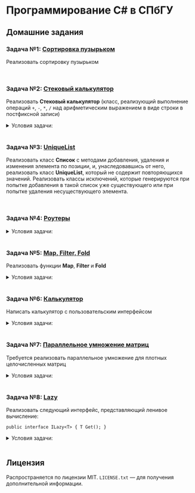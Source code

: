 # Программирование С# в СПбГУ

## Домашние задания

### Задача №1: [Сортировка пузырьком](../main/BubbleSort)

Реализовать сортировку пузырьком
  

<br>

### Задача №2: [Стековый калькулятор](../main/StackCalculator)

Реализовать **Стековый калькулятор** (класс, реализующий выполнение операций `+`, `-`, `*`, `/` над арифметическим выражением в виде строки в постфиксной записи)

<details>
<summary>Условия задачи:</summary>
     
Строка уже дана в обратной польской записи (например, `1 2 3 + *`). Стек реализовать двумя способами (например, массивом или списком) в двух разных классах на основе одного интерфейса.  
Стековый калькулятор должен знать только про интерфейс стека (то есть вообще в коде класса «Стековый калькулятор» не должно быть ни одного упоминания конкретных реализаций стека, даже если очень хочется).  
Числа и арифметические знаки разделены пробелами, числа только целые (но могут быть знаковыми, и уж точно не только из одной цифры, используйте int.Parse или int.TryParse). В результате должно получаться число — результат вычислений. Результат может быть дробным. При попытке деления на 0 должна выдаваться ошибка и программа должна корректно заканчивать работу.
</details>
  


<br>

### Задача №3: [UniqueList](../main/UniqueList)

Реализовать класс **Список** с методами добавления, удаления и изменения элемента по позиции, и, унаследовавшись от него, реализовать класс **UniqueList**, который не содержит повторяющихся значений. Реализовать классы исключений, которые генерируются при попытке добавления в такой список уже существующего или при попытке удаления несуществующего элемента.
  


<br>

### Задача №4: [Роутеры](../main/Routers)

<details>
<summary>Условия задачи:</summary>
    
Есть участок сети, состоящий из роутеров, связанных Ethernet-соединениями. Поскольку разные куски этой сети администрируют разные организации, у сети отсутствует единая архитектура, что часто приводит к избыточным соединениям между роутерами, либо наоборот, изоляции участков сети. Современные сетевые протоколы устроены так, что избыточные соединения почти столь же опасны, как и их отсутствие — если роутер не знает маршрута до целевого узла, он рассылает пакеты по всем портам, кроме того, откуда пакет пришёл, в надежде, что кто-то из роутеров-адресатов сможет его доставить. Поэтому не исключена ситуация, когда пакеты начинают ходить по кругу до тех пор, пока не исчерпается их время жизни (Time To Live, TTL), что приводит к лавине дублирующихся пакетов, нагружает сеть и снижает общую производительность.

Ваша задача — написать консольное приложение, которое по данной топологии сети генерирует конфигурацию для каждого роутера и проверяет, что все роутеры достижимы. Топология задана в файле в виде списка роутеров и того, к каким другим роутерам они подключены каналами какой пропускной способности, например,
```
1: 2 (10), 3 (5)
2: 3 (1)
```
задаёт сеть из трёх роутеров, где первый связан со вторым и третьим, второй с первым и третьим, третий с первым и вторым. Причём канал между первым и вторым имеет в десять раз большую пропускную способность, чем между вторым и третьим. Вы должны вывести в файл аналогичную таблицу, где оставлены только те соединения, которые необходимы для обеспечения связности сети, без циклов, например,
```
1: 2 (10), 3 (5)
```
Причём конфигурация должна быть в каком-то смысле оптимальной: сумма пропускных способностей всех каналов в сети должна быть максимальной.

Если построить такую таблицу невозможно (то есть сеть изначально была не связной), программа должна вывести в поток ошибок (обратите внимание, не в файл и не совсем на консоль) сообщение, что сеть не связна, и завершить работу с ненулевым кодом возврата. Пути до входного и выходного файлов должны приниматься в качестве параметров.
</details>
      


<br>

### Задача №5: [Map, Filter, Fold](../main/FunctionalMethods)

Реализовать функции **Map**, **Filter** и **Fold**

<details>
  <summary>Условия задачи:</summary>
    
Map принимает список и функцию, преобразующую элемент списка. Возвращаться должен список, полученный применением переданной функции к каждому элементу переданного списка. Например, `Map(new List<int>() {1, 2, 3}, x => x * 2)` должен возвращать список `[2; 4; 6]`.  
Filter принимает список и функцию, возвращающую булевое значение по элементу списка. Возвращаться должен список, составленный из тех элементов переданного списка, для которых переданная функция вернула true.
Fold принимает список, начальное значение и функцию, которая берёт текущее накопленное значение и текущий элемент списка, и возвращает следующее накопленное значение. Сама Fold возвращает накопленное значение, получившееся после всего прохода списка. Например, `Fold(new List<int>() {1, 2, 3}, 1, (acc, elem) => acc * elem)` работала бы так: сначала в acc клался бы 1, потом умножался бы на 1, потом результат (1) умножался бы на 2, потом результат (2) умножался бы на 3, потом результат (6) возвращался бы в качестве ответа.
</details>
    


<br>

### Задача №6: [Калькулятор](../main/Calculator)

Написать калькулятор с пользовательским интерфейсом

<details>
  <summary>Условия задачи:</summary>
  
Калькулятор должен вычислять операторы немедленно, то есть если пользователь нажимает «7», «+», «3», «+», на экране должно отобразиться «10». Ввод кнопочный, то есть разбор и прямое редактирование выражения делать не надо (соответственно, скобки, приоритет операций и т.п. калькулятор не должен поддерживать). Рекомендуется вспомнить про конечные автоматы для упрощения формализации вещей в духе «если оператор нажат первый раз, ждём второй операнд, если второй операнд уже есть, печатаем ответ и запоминаем оператор».
</details>
    


<br>

### Задача №7: [Параллельное умножение матриц](../main/MatrixMultiplication)

Требуется реализовать параллельное умножение для плотных целочисленных матриц

<details>
  <summary>Условия задачи:</summary>
  
На входе программа получает файлы с матрицами (не обязательно квадратными), на выходе должен получиться файл, содержащий матрицу — их произведение. Сравнить скорость работы с последовательным вариантом в зависимости от размеров матриц.

Можно использовать только класс Thread для организации параллельной работы.
</details>
    


<br>

### Задача №8: [Lazy](../main/Lazy)

Реализовать следующий интерфейс, представляющий ленивое вычисление:

`public interface ILazy<T> { T Get(); }`

<details>
  <summary>Условия задачи:</summary>
  
Объект Lazy создаётся на основе вычисления (представляемого объектом `Func<T>`, который передаётся в конструктор, далее `supplier`)

* Первый вызов `Get()` вызывает `supplier` и возвращает результат
* Повторные вызовы `Get()` возвращают тот же объект, что и первый вызов
* Вычисление должно запускаться не более одного раза (то есть `supplier` после первого вызова не нужен и может быть удалён сборщиком мусора)
  Интерфейс должен быть реализован двум способами:

* Простая версия с гарантией корректной работы в однопоточном режиме (без синхронизации)
* Гарантия корректной работы в многопоточном режиме. При этом она должна по возможности минимизировать число необходимых синхронизаций (если значение уже вычислено, не должно быть блокировок)
`supplier` вправе вернуть null
* Библиотечным Lazy пользоваться, естественно, нельзя
</details>


<br>

## Лицензия

Распространяется по лицензии MIT. `LICENSE.txt` — для получения дополнительной информации.
